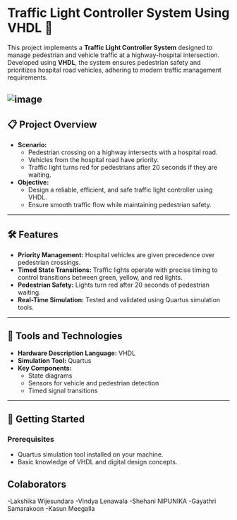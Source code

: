 # Traffic Light Controller System Using VHDL 🚦

This project implements a **Traffic Light Controller System** designed to manage pedestrian and vehicle traffic at a highway-hospital intersection. Developed using **VHDL**, the system ensures pedestrian safety and prioritizes hospital road vehicles, adhering to modern traffic management requirements.

![image](https://github.com/user-attachments/assets/fe020b27-3c07-44d4-99a1-bf7f9088bef2)
---

## 📋 Project Overview

- **Scenario:** 
  - Pedestrian crossing on a highway intersects with a hospital road.
  - Vehicles from the hospital road have priority.
  - Traffic light turns red for pedestrians after 20 seconds if they are waiting.
- **Objective:** 
  - Design a reliable, efficient, and safe traffic light controller using VHDL.
  - Ensure smooth traffic flow while maintaining pedestrian safety.
  
---

## 🛠️ Features

- **Priority Management:** Hospital vehicles are given precedence over pedestrian crossings.
- **Timed State Transitions:** Traffic lights operate with precise timing to control transitions between green, yellow, and red lights.
- **Pedestrian Safety:** Lights turn red after 20 seconds of pedestrian waiting.
- **Real-Time Simulation:** Tested and validated using Quartus simulation tools.

---

## 🧰 Tools and Technologies

- **Hardware Description Language:** VHDL
- **Simulation Tool:** Quartus
- **Key Components:** 
  - State diagrams
  - Sensors for vehicle and pedestrian detection
  - Timed signal transitions

---

## 🚀 Getting Started

### Prerequisites

- Quartus simulation tool installed on your machine.
- Basic knowledge of VHDL and digital design concepts.

## Colaborators
-Lakshika Wijesundara
-Vindya Lenawala
-Shehani NIPUNIKA
-Gayathri Samarakoon
-Kasun Meegalla

